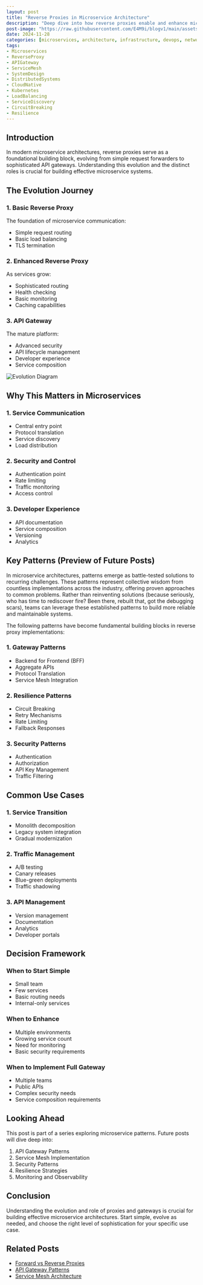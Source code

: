 ```yaml
---
layout: post
title: "Reverse Proxies in Microservice Architecture"
description: "Deep dive into how reverse proxies enable and enhance microservice architectures, from API gateways to service mesh implementations"
post-image: "https://raw.githubusercontent.com/E4M9i/blogv1/main/assets/images/reverse_proxy_microservices.jpg"
date: 2024-11-28
categories: [microservices, architecture, infrastructure, devops, networking]
tags:
- Microservices
- ReverseProxy
- APIGateway
- ServiceMesh
- SystemDesign
- DistributedSystems
- CloudNative
- Kubernetes
- LoadBalancing
- ServiceDiscovery
- CircuitBreaking
- Resilience
---
```


## Introduction
In modern microservice architectures, reverse proxies serve as a foundational building block, evolving from simple request forwarders to sophisticated API gateways. Understanding this evolution and the distinct roles is crucial for building effective microservice systems.

## The Evolution Journey

### 1. Basic Reverse Proxy
The foundation of microservice communication:
- Simple request routing
- Basic load balancing
- TLS termination

### 2. Enhanced Reverse Proxy
As services grow:
- Sophisticated routing
- Health checking
- Basic monitoring
- Caching capabilities

### 3. API Gateway
The mature platform:
- Advanced security
- API lifecycle management
- Developer experience
- Service composition

![Evolution Diagram](https://raw.githubusercontent.com/E4M9i/blogv1/main/assets/images/Gateway.jpg)

## Why This Matters in Microservices

### 1. Service Communication
- Central entry point
- Protocol translation
- Service discovery
- Load distribution

### 2. Security and Control
- Authentication point
- Rate limiting
- Traffic monitoring
- Access control

### 3. Developer Experience
- API documentation
- Service composition
- Versioning
- Analytics

## Key Patterns (Preview of Future Posts)

In microservice architectures, patterns emerge as battle-tested solutions to recurring challenges. These patterns represent collective wisdom from countless implementations across the industry, offering proven approaches to common problems. Rather than reinventing solutions (because seriously, who has time to rediscover fire? Been there, rebuilt that, got the debugging scars), teams can leverage these established patterns to build more reliable and maintainable systems.

The following patterns have become fundamental building blocks in reverse proxy implementations:

### 1. Gateway Patterns
- Backend for Frontend (BFF)
- Aggregate APIs
- Protocol Translation
- Service Mesh Integration

### 2. Resilience Patterns
- Circuit Breaking
- Retry Mechanisms
- Rate Limiting
- Fallback Responses

### 3. Security Patterns
- Authentication
- Authorization
- API Key Management
- Traffic Filtering

## Common Use Cases

### 1. Service Transition
- Monolith decomposition
- Legacy system integration
- Gradual modernization

### 2. Traffic Management
- A/B testing
- Canary releases
- Blue-green deployments
- Traffic shadowing

### 3. API Management
- Version management
- Documentation
- Analytics
- Developer portals

## Decision Framework

### When to Start Simple
- Small team
- Few services
- Basic routing needs
- Internal-only services

### When to Enhance
- Multiple environments
- Growing service count
- Need for monitoring
- Basic security requirements

### When to Implement Full Gateway
- Multiple teams
- Public APIs
- Complex security needs
- Service composition requirements

## Looking Ahead
This post is part of a series exploring microservice patterns. Future posts will dive deep into:

1. API Gateway Patterns
2. Service Mesh Implementation
3. Security Patterns
4. Resilience Strategies
5. Monitoring and Observability

## Conclusion
Understanding the evolution and role of proxies and gateways is crucial for building effective microservice architectures. Start simple, evolve as needed, and choose the right level of sophistication for your specific use case.

## Related Posts
- [Forward vs Reverse Proxies](link-to-previous-post)
- [API Gateway Patterns](coming-soon)
- [Service Mesh Architecture](coming-soon)
